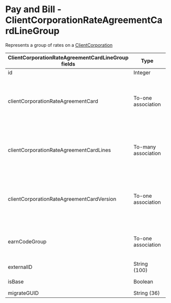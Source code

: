 # Pay and Bill - ClientCorporationRateAgreementCardLineGroup

Represents a group of rates on a [ClientCorporation](https://bullhorn.github.io/rest-api-docs/entityref.html#clientcorporation)


<table>
    <colgroup>
        <col width="20%" />
        <col width="20%" />
        <col width="20%" />
        <col width="20%" />
        <col width="20%" />
    </colgroup>
    <thead>
        <tr class="header">
            <th>ClientCorporationRateAgreementCardLineGroup fields</th>
            <th>Type</th>
            <th>Description</th>
            <th>Not null</th>
            <th>Read-only</th>
        </tr>
    </thead>
    <tbody>
        <tr class="even">
            <td>id</td>
            <td>Integer</td>
            <td>Unique identifier for this entity.</td>
            <td>X</td>
            <td>X</td>
        </tr>
        <tr class="odd">
            <td>clientCorporationRateAgreementCard</td>
            <td>To-one association</td>
            <td>ClientCorporationRateAgreementCard.
                <p>Default fields:</p>
                <ul>
                    <li>id</li>
                    <li>effectiveDate</li>
                    <li>effectiveEndDate</li>
                </ul>
            </td>
            <td></td>
            <td>X</td>
        </tr>
        <tr class="even">
            <td>clientCorporationRateAgreementCardLines</td>
            <td>To-many association</td>
            <td>ClientCorporationRateAgreementCardLine - (No more than there are EarnCodes for the given EarnCodeGroup)
                <p>Default fields:</p>
                <ul>
                    <li>id</li>
                </ul>
            </td>
            <td></td>
            <td>X</td>
        </tr>
        <tr class="odd">
            <td>clientCorporationRateAgreementCardVersion</td>
            <td>To-one association</td>
            <td>ClientCorporationRateAgreementCardVersion.
                <p>Default fields:</p>
                <ul>
                    <li>id</li>
                    <li>effectiveDate</li>
                    <li>effectiveEndDate</li>
                </ul>
            </td>
            <td>X</td>
            <td>X</td>
        </tr>
        <tr class="even">
            <td>earnCodeGroup</td>
            <td>To-one association</td>
            <td>Earn Code Group for all of the rates
                <p>Default fields:</p>
                <ul>
                    <li>id</li>
                </ul>
            </td>
            <td></td>
            <td>X</td>
        </tr>
        <tr class="odd">
            <td>externalID</td>
            <td>String (100)</td>
            <td>External identifier for the record, used for migrations and back-office Integration.</td>
            <td></td>
            <td>X</td>
        </tr>
        <tr class="even">
            <td>isBase</td>
            <td>Boolean</td>
            <td>This is the list of default rates for the rate card.</td>
            <td>X</td>
            <td>X</td>
        </tr>
        <tr class="odd">
            <td>migrateGUID</td>
            <td>String (36)</td>
            <td>Unused.</td>
            <td></td>
            <td>X</td>
        </tr>
    </tbody>
</table>
